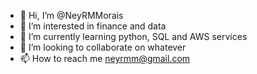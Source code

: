 - 👋 Hi, I’m @NeyRMMorais
- 👀 I’m interested in finance and data
- 🌱 I’m currently learning python, SQL and AWS services
- 💞️ I’m looking to collaborate on whatever
- 📫 How to reach me neyrmm@gmail.com

<!---
NeyRMMorais/NeyRMMorais is a ✨ special ✨ repository because its `README.md` (this file) appears on your GitHub profile.
You can click the Preview link to take a look at your changes.
--->
